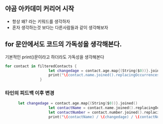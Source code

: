 ## 야곰 아카데미 커리어 시작
- 항상 왜? 라는 키워드를 생각하자
- 혼자 생각하는것 보다는 다른사람들과 같이 생각해보자

## for 문안에서도 코드의 가독성을 생각해본다.
기본적인 print()문이라고 하더라도 가독성을 생각해본다
```swift 
for contact in filteredContacts {
                    let changedage = contact.age.map{(String($0))}.joined()
                    print("\(contact.name.joined().replacingOccurrences(of: " ", with: "")) / \(changedage) / \(contact.number.joined().replacingOccurrences(of: " ", with: ""))")
                }
```



### 타인의 피드백 이후 변경
```swift 
      let changedage = contact.age.map{(String($0))}.joined()
                    let contactName = contact.name.joined().replacingOccurrences(of: " ", with: "")
                    let contactNumber = contact.number.joined().replacingOccurrences(of: " ", with: "")
                    print("\(contactName) / \(changedage) / \(contactNumber)")
```
